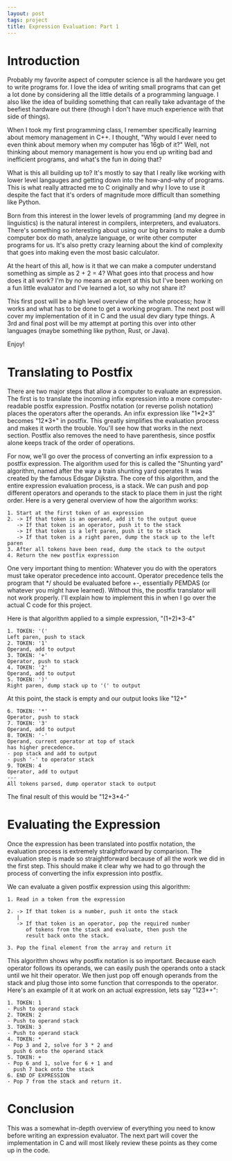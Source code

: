 ```yaml
---
layout: post
tags: project
title: Expression Evaluation: Part 1
---
```




# Introduction

Probably my favorite aspect of computer science is all the hardware you get to write
programs for.  I love the idea of writing small programs that can get a lot done by 
considering all the little details of a programming language.  I also like the idea
of building something that can really take advantage of the beefiest hardware out there 
(though I don't have much experience with that side of things). 

When I took my first programming class, I remember specifically learning about memory management
in C++.  I thought, "Why would I ever need to even think about memory when my computer has 16gb of
it?"  Well, not thinking about memory management is how you end up writing bad and inefficient 
programs, and what's the fun in doing that?

What is this all building up to?  It's mostly to say that I really like working with lower
level langauges and getting down into the how-and-why of programs.  This is what really 
attracted me to C originally and why I love to use it despite the fact that it's orders of
magnitude more difficult than something like Python.  

Born from this interest in the lower levels of programming (and my degree in linguistics) is
the natural interest in compilers, interpreters, and evaluators.  There's something so interesting
about using our big brains to make a dumb computer box do math, analyze language, or write other
computer programs for us.  It's also pretty crazy learning about the kind of complexity that goes 
into making even the most basic calculator.  

At the heart of this all, how is it that we can make a computer understand something as simple as
2 + 2 = 4? What goes into that process and how does it all work?  I'm by no means an expert at this
but I've been working on a fun little evaluator and I've learned a lot, so why not share it?  

This first post will be a high level overview of the whole process; how it works and what has to be 
done to get a working program.  The next post will cover my implementation of it in C and the usual
dev diary type things.  A 3rd and final post will be my attempt at porting this over into other languages
(maybe something like python, Rust, or Java). 

Enjoy!


# Translating to Postfix

There are two major steps that allow a computer to evaluate an expression.  The first is to translate
the incoming infix expression into a more computer-readable postfix expression.
Postfix notation (or reverse polish notation) places the operators after the operands.  An infix expression
like "1\*2+3" becomes "12\*3+" in postfix.  This greatly simplifies the evaluation process and makes it worth
the trouble.  You'll see how that works in the next section.  Postfix also removes the need to have parenthesis,
since postfix alone keeps track of the order of operations.  

For now, we'll go over the process of converting an infix expression to a postfix expression.  The algorithm 
used for this is called the "Shunting yard" algorithm, named after the way a train shunting yard operates
It was created by the famous Edsgar Dijkstra.  The core of this algorithm, and the entire expression evaluation 
process, is a stack.  We can push and pop different operators and operands to the stack to place them in just 
the right order. Here is a very general overview of how the algorithm works:

    1. Start at the first token of an expression
    2. -> If that token is an operand, add it to the output queue
       -> If that token is an operator, push it to the stack
       -> If that token is a left paren, push it to te stack
       -> If that token is a right paren, dump the stack up to the left paren
    3. After all tokens have been read, dump the stack to the output
    4. Return the new postfix expression

One very important thing to mention: Whatever you do with the operators must take operator precedence into account. 
Operator precedence tells the program that \*/ should be evaluated before +-, essentially PEMDAS (or whatever you might
have learned).  Without this, the postfix translator will not work properly.  I'll explain how to implement this in 
when I go over the actual C code for this project. 

Here is that algorithm applied to a simple expression, "(1+2)\*3-4"

    1. TOKEN: '('
    Left paren, push to stack
    2. TOKEN: '1'
    Operand, add to output
    3. TOKEN: '+'
    Operator, push to stack
    4. TOKEN: '2'
    Operand, add to output
    5. TOKEN: ')'
    Right paren, dump stack up to '(' to output

At this point, the stack is empty and our output looks like "12+"

    6. TOKEN: '*'
    Operator, push to stack
    7. TOKEN: '3'
    Operand, add to output
    8. TOKEN: '-'
    Operand, current operator at top of stack 
    has higher precedence.
    - pop stack and add to output
    - push '-' to operator stack
    9. TOKEN: 4
    Operator, add to output
    ---
    All tokens parsed, dump operator stack to output

The final result of this would be "12+3\*4-"


# Evaluating the Expression

Once the expression has been translated into postfix notation, the evaluation process is extremely straightforward by 
comparison.  The evaluation step
is made so straightforward because of all the work we did in the first step.  This should make it clear why we had to go 
through the process of converting
the infix expression into postfix.  

We can evaluate a given postfix expression using this algorithm:

    1. Read in a token from the expression 
    
    2. -> If that token is a number, push it onto the stack
       |
       -> If that token is an operator, pop the required number 
          of tokens from the stack and evaluate, then push the 
          result back onto the stack.
    
    3. Pop the final element from the array and return it

This algorithm shows why postfix notation is so important.  Because each operator follows its operands, we can easily
push the operands onto a stack until we hit their operator.  We then just pop off enough operands from the stack and
plug those into some function that corresponds to the operator.  Here's an example of it at work on an actual
expression, lets say "123\*+":

    1. TOKEN: 1
    - Push to operand stack
    2. TOKEN: 2
    - Push to operand stack
    3. TOKEN: 3
    - Push to operand stack
    4. TOKEN: *
    - Pop 3 and 2, solve for 3 * 2 and 
      push 6 onto the operand stack
    5. TOKEN: +
    - Pop 6 and 1, solve for 6 + 1 and
      push 7 back onto the stack
    6. END OF EXPRESSION
    - Pop 7 from the stack and return it.


# Conclusion

This was a somewhat in-depth overview of everything you need to know before writing an expression evaluator. 
The next part will cover the implementation in C and will most likely review these points as they come up in
the code.  


